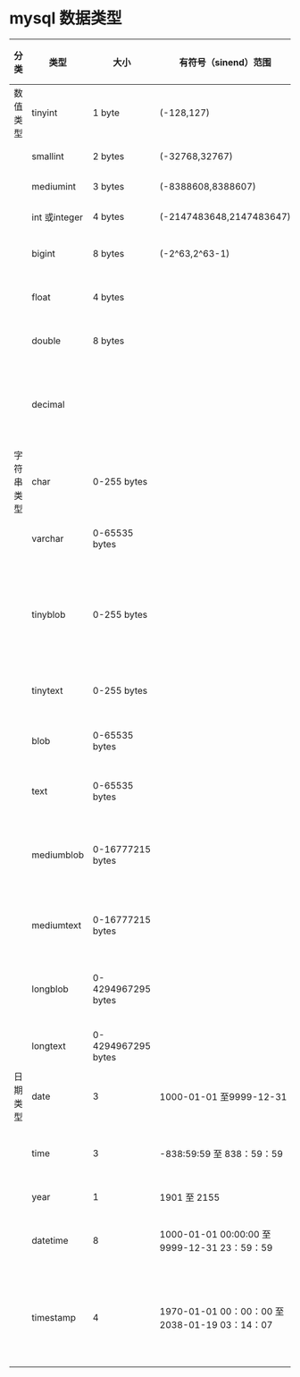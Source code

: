 # mysql 数据类型

| 分类    | 类型           | 大小                 | 有符号（sinend）范围                              | 无符号（unsinend）范围     | 描述              |
| ----- | ------------ | ------------------ | ------------------------------------------ | ------------------- | --------------- |
| 数值类型  | tinyint      | 1 byte             | (-128,127)                                 | (0,255)             | 小整数值            |
|       | smallint     | 2 bytes            | (-32768,32767)                             | (0,65535)           | 大整数值            |
|       | mediumint    | 3 bytes            | (-8388608,8388607)                         | (0,16777215)        | 大整数值            |
|       | int 或integer | 4 bytes            | (-2147483648,2147483647)                   | (0,4294967295)      | 大整数值            |
|       | bigint       | 8 bytes            | (-2^63,2^63-1)                             | (0,2^64-1)          | 极大整数值           |
|       | float        | 4 bytes            |                                            |                     | 单精度浮点值          |
|       | double       | 8 bytes            |                                            |                     | 双精度浮点值          |
|       | decimal      |                    |                                            |                     | 小数值（精确定点数）      |
| 字符串类型 | char         | 0-255 bytes        |                                            |                     | 定长字符串           |
|       | varchar      | 0-65535 bytes      |                                            |                     | 变长字符串           |
|       | tinyblob     | 0-255 bytes        |                                            |                     | 不超过255个字符的二进制数据 |
|       | tinytext     | 0-255 bytes        |                                            |                     | 短文本字符串          |
|       | blob         | 0-65535 bytes      |                                            |                     | 二进制长文本数据        |
|       | text         | 0-65535 bytes      |                                            |                     | 长文本数据           |
|       | mediumblob   | 0-16777215 bytes   |                                            |                     | 二进制中等长度文本数据     |
|       | mediumtext   | 0-16777215 bytes   |                                            |                     | 中等长度文本数据        |
|       | longblob     | 0-4294967295 bytes |                                            |                     | 二进制极大文本数据       |
|       | longtext     | 0-4294967295 bytes |                                            |                     | 极大文本数据          |
| 日期类型  | date         | 3                  | 1000-01-01 至9999-12-31                     | YYYY-MM-DD          | 日期值             |
|       | time         | 3                  | -838:59:59 至 838：59：59                     | HH：MM：SS            | 时间值或持续时间        |
|       | year         | 1                  | 1901 至 2155                                | YYYY                | 年份值             |
|       | datetime     | 8                  | 1000-01-01  00:00:00 至 9999-12-31 23：59：59 | YYYY-MM-DD HH:MM:SS | 混合日期和时间值        |
|       | timestamp    | 4                  | 1970-01-01 00：00：00 至 2038-01-19 03：14：07  | YYYY-MM-DD HH:MM:SS | 混合日期和时间值，时间戳    |
